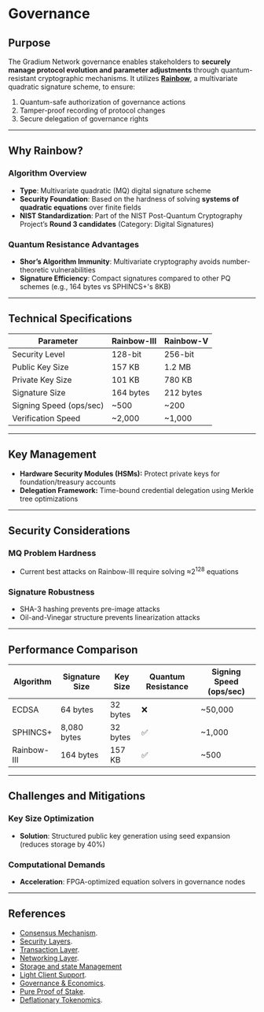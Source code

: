 # Governance

## **Purpose**

The Gradium Network governance enables stakeholders to **securely manage protocol evolution and parameter adjustments** through quantum-resistant cryptographic mechanisms. It utilizes [**Rainbow**](#algorithm-overview), a multivariate quadratic signature scheme, to ensure:

1. Quantum-safe authorization of governance actions
2. Tamper-proof recording of protocol changes
3. Secure delegation of governance rights

---

## **Why Rainbow?**

### **Algorithm Overview**

- **Type**: Multivariate quadratic (MQ) digital signature scheme
- **Security Foundation**: Based on the hardness of solving **systems of quadratic equations** over finite fields
- **NIST Standardization**: Part of the NIST Post-Quantum Cryptography Project’s **Round 3 candidates** (Category: Digital Signatures)

### **Quantum Resistance Advantages**

- **Shor’s Algorithm Immunity**: Multivariate cryptography avoids number-theoretic vulnerabilities
- **Signature Efficiency**: Compact signatures compared to other PQ schemes (e.g., 164 bytes vs SPHINCS+'s 8KB)

---

## Technical Specifications

| Parameter               | Rainbow-III | Rainbow-V |
|-------------------------|-------------|-----------|
| Security Level          | 128-bit     | 256-bit   |
| Public Key Size         | 157 KB      | 1.2 MB    |
| Private Key Size        | 101 KB      | 780 KB    |
| Signature Size          | 164 bytes   | 212 bytes |
| Signing Speed (ops/sec) | ~500        | ~200      |
| Verification Speed      | ~2,000      | ~1,000    |

---

## Key Management

- **Hardware Security Modules (HSMs):** Protect private keys for foundation/treasury accounts
- **Delegation Framework:** Time-bound credential delegation using Merkle tree optimizations

---

## Security Considerations

### MQ Problem Hardness
- Current best attacks on Rainbow-III require solving ≈2<sup>128</sup> equations

### Signature Robustness
- SHA-3 hashing prevents pre-image attacks
- Oil-and-Vinegar structure prevents linearization attacks

---

## Performance Comparison

| Algorithm   | Signature Size | Key Size | Quantum Resistance | Signing Speed (ops/sec) |
|-------------|----------------|----------|--------------------|-------------------------|
| ECDSA       | 64 bytes       | 32 bytes | ❌                  | ~50,000                 |
| SPHINCS+    | 8,080 bytes    | 32 bytes | ✅                  | ~1,000                  |
| Rainbow-III | 164 bytes      | 157 KB   | ✅                  | ~500                    |

---

## Challenges and Mitigations

### Key Size Optimization
- **Solution**: Structured public key generation using seed expansion (reduces storage by 40%)

### Computational Demands
- **Acceleration**: FPGA-optimized equation solvers in governance nodes

---

## References

- [Consensus Mechanism](https://github.com/GradeLabz/quantum-resistant-blockchain-docs/blob/main/1.0%20Introduction/1.0%20Introduction.md).
- [Security Layers](https://github.com/GradeLabz/quantum-resistant-blockchain-docs/tree/main/3.0%20Security%20Layers).
- [Transaction Layer](https://github.com/GradeLabz/quantum-resistant-blockchain-docs/blob/main/2.0%20Core%20Blockchain%20Features/2.2%20transaction-layer.md).
- [Networking Layer](https://github.com/GradeLabz/quantum-resistant-blockchain-docs/blob/main/3.0%20Security%20Layers/3.2%20networking-layer.md).
- [Storage and state Management](https://github.com/GradeLabz/quantum-resistant-blockchain-docs/blob/main/3.0%20Security%20Layers/3.3%20storage-and-state-management.md)
- [Light Client Support](https://github.com/GradeLabz/quantum-resistant-blockchain-docs/blob/main/4.0%20Supporting%20Features/4.1%20light-client-support.md).
- [Governance & Economics](https://github.com/GradeLabz/quantum-resistant-blockchain-docs/tree/main/5.0%20Governance%20and%20Economics).
- [Pure Proof of Stake](https://github.com/GradeLabz/quantum-resistant-blockchain-docs/blob/main/5.0%20Governance%20and%20Economics/5.2%20pure-proof-of-stake.md).
- [Deflationary Tokenomics](https://github.com/GradeLabz/quantum-resistant-blockchain-docs/blob/main/5.0%20Governance%20and%20Economics/5.3%20deflationary-tokenomics.md).
